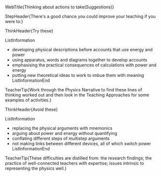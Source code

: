 WebTitle{Thinking about actions to take(Suggestions)}

StepHeader{There's a good chance you could improve your teaching if you were to:}

ThinkHeader{Try these}

ListInformation
- developing physical descriptions before accounts that use energy and power
- using apparatus, words and diagrams together to develop accounts
- emphasising the practical consequences of calculations with power and energy
- putting new theoretical ideas to work to imbue them with meaning
ListInformationEnd

TeacherTip{Work through the Physics Narrative to find these lines of thinking worked out and then look in the Teaching Approaches for some examples of activities.}

ThinkHeader{Avoid these}

ListInformation
- replacing the physical arguments with mnemonics
- arguing about power and energy without quantifying
- conflating different steps of multistep arguments
- not making links between different devices, all of which switch power
ListInformationEnd

TeacherTip{These difficulties are distilled from: the research findings; the practice of well-connected teachers with expertise; issues intrinsic to representing the physics well.}

